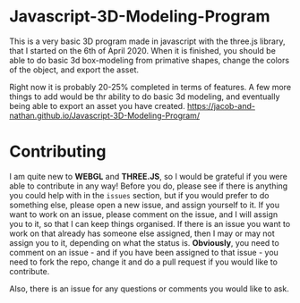 # Javascript-3D-Modeling-Program
This is a very basic 3D program made in javascript with the three.js library, that I started on the 6th of April 2020. When it is finished, you should be able to do basic 3d box-modeling from primative shapes, change the colors of the object, and export the asset.

Right now it is probably 20-25% completed in terms of features. A few more things to add would be thr ability to do basic 3d modeling, and eventually being able to export an asset you have created.
https://jacob-and-nathan.github.io/Javascript-3D-Modeling-Program/

# Contributing
I am quite new to **WEBGL** and  **THREE.JS**, so I would be grateful if you were able to contribute in any way! Before you do, please see if there is anything you could help with in the `issues` section, but if you would prefer to do something else, please open a new issue, and assign yourself to it. If you want to work on an issue, please comment on the issue, and I will assign you to it, so that I can keep things organised.
If there is an issue you want to work on that already has someone else assigned, then I may or may not assign you to it, depending on what the status is.
**Obviously**, you need to comment on an issue - and if you have been assigned to that issue - you need to fork the repo, change it and do a pull request if you would like to contribute.

Also, there is an issue for any questions or comments you would like to ask.
